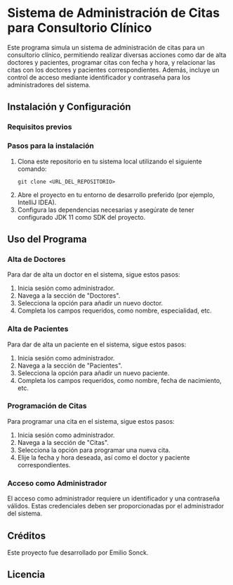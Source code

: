 # Sistema de Administración de Citas para Consultorio Clínico

Este programa simula un sistema de administración de citas para un consultorio clínico, permitiendo realizar diversas acciones como dar de alta doctores y pacientes, programar citas con fecha y hora, y relacionar las citas con los doctores y pacientes correspondientes. Además, incluye un control de acceso mediante identificador y contraseña para los administradores del sistema.

## Instalación y Configuración

### Requisitos previos


### Pasos para la instalación
1. Clona este repositorio en tu sistema local utilizando el siguiente comando:
    ```
    git clone <URL_DEL_REPOSITORIO>
    ```
2. Abre el proyecto en tu entorno de desarrollo preferido (por ejemplo, IntelliJ IDEA).
3. Configura las dependencias necesarias y asegúrate de tener configurado JDK 11 como SDK del proyecto.

## Uso del Programa

### Alta de Doctores
Para dar de alta un doctor en el sistema, sigue estos pasos:
1. Inicia sesión como administrador.
2. Navega a la sección de "Doctores".
3. Selecciona la opción para añadir un nuevo doctor.
4. Completa los campos requeridos, como nombre, especialidad, etc.

### Alta de Pacientes
Para dar de alta un paciente en el sistema, sigue estos pasos:
1. Inicia sesión como administrador.
2. Navega a la sección de "Pacientes".
3. Selecciona la opción para añadir un nuevo paciente.
4. Completa los campos requeridos, como nombre, fecha de nacimiento, etc.

### Programación de Citas
Para programar una cita en el sistema, sigue estos pasos:
1. Inicia sesión como administrador.
2. Navega a la sección de "Citas".
3. Selecciona la opción para programar una nueva cita.
4. Elije la fecha y hora deseada, así como el doctor y paciente correspondientes.

### Acceso como Administrador
El acceso como administrador requiere un identificador y una contraseña válidos. Estas credenciales deben ser proporcionadas por el administrador del sistema.

## Créditos

Este proyecto fue desarrollado por Emilio Sonck.

## Licencia
